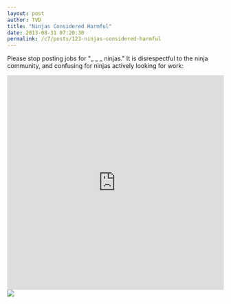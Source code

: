 ```yaml
---
layout: post
author: TVD
title: "Ninjas Considered Harmful"
date: 2013-08-31 07:20:30
permalink: /c7/posts/123-ninjas-considered-harmful
---
```


Please stop posting jobs for "_ _ _ ninjas." It is disrespectful to the ninja community, and confusing for ninjas actively looking for work:

<iframe src="http://fast.wistia.net/embed/iframe/b579134c72?playerColor=bb6b29&version=v1&videoHeight=315&videoWidth=560&volumeControl=true" allowtransparency="true" frameborder="0" scrolling="no" class="wistia_embed" name="wistia_embed" width="100%" height="500"></iframe> 

<img src="https://techoctave.com/c7/static/code-ninja.jpg"/>

                       
